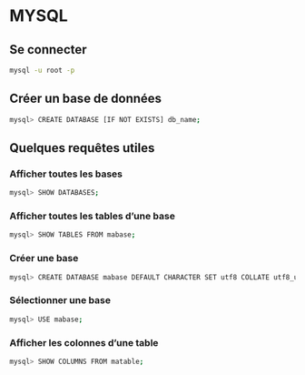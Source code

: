 # MYSQL

## Se connecter

```bash
mysql -u root -p
```

## Créer un base de données

```bash
mysql> CREATE DATABASE [IF NOT EXISTS] db_name;
```

## Quelques requêtes utiles

### Afficher toutes les bases

```bash
mysql> SHOW DATABASES;
```

### Afficher toutes les tables d’une base

```bash
mysql> SHOW TABLES FROM mabase;
```

### Créer une base

```bash
mysql> CREATE DATABASE mabase DEFAULT CHARACTER SET utf8 COLLATE utf8_unicode_ci;
```

### Sélectionner une base

```bash
mysql> USE mabase;
```

### Afficher les colonnes d’une table

```bash
mysql> SHOW COLUMNS FROM matable;
```
